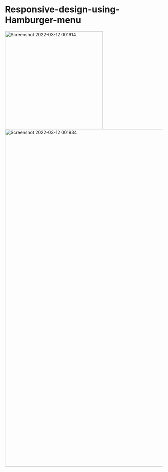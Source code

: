 # Responsive-design-using-Hamburger-menu

<img width="313" alt="Screenshot 2022-03-12 001914" src="https://user-images.githubusercontent.com/68677868/157933422-72ad5f07-fd1c-43d9-b213-3fbab6a5038c.png">
<img width="1080" alt="Screenshot 2022-03-12 001934" src="https://user-images.githubusercontent.com/68677868/157933427-301e9b7d-3101-407c-872d-d44ebadb50da.png">

